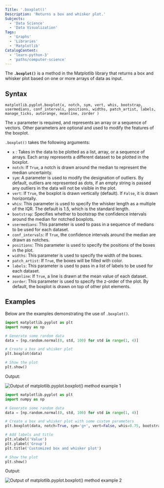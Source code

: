 ```yaml
---
Title: '.boxplot()'
Description: 'Returns a box and whisker plot.'
Subjects:
  - 'Data Science'
  - 'Data Visualization'
Tags:
  - 'Graphs'
  - 'Libraries'
  - 'Matplotlib'
CatalogContent:
  - 'learn-python-3'
  - 'paths/computer-science'
---
```


The **`.boxplot()`** is a method in the Matplotlib library that returns a box and whisker plot based on one or more arrays of data as input.

## Syntax

```pseudo
matplotlib.pyplot.boxplot(x, notch, sym, vert, whis, bootstrap, usermedians, conf_intervals, positions, widths, patch_artist, labels, manage_ticks, autorange, meanline, zorder )
```

The `x` parameter is required, and represents an array or a sequence of vectors. Other parameters are optional and used to modify the features of the boxplot.

`.boxplot()` takes the following arguments:

- `x` : Takes in the data to be plotted as a list, array, or a sequence of arrays. Each array represents a different dataset to be plotted in the boxplot.
- `notch`: If `True`, a notch is drawn around the median to represent the median uncertainty.
- `sym`: A parameter is used to modify the designation of outliers. By default, outliers are represented as dots, if an empty string is passed any outliers in the data will not be visible in the plot.
- `vert`: If `True`, the boxplot is drawn vertically (default). If `False`, it is drawn horizontally.
- `whis`: This parameter is used to specify the whisker length as a multiple of the IQR. The default is 1.5, which is the standard length.
- `bootstrap`: Specifies whether to bootstrap the confidence intervals around the median for notched boxplots.
- `usermedians`: This parameter is used to pass in a sequence of medians to be used for each dataset.
- `conf_intervals`: If `True`, the confidence intervals around the median are drawn as notches.
- `positions`: This parameter is used to specify the positions of the boxes in the plot.
- `widths`: This parameter is used to specify the width of the boxes.
- `patch_artist`: If `True`, the boxes will be filled with color.
- `labels`: This parameter is used to pass in a list of labels to be used for each dataset.
- `meanline`: If `True`, a line is drawn at the mean value of each dataset.
- `zorder`: This parameter is used to specify the z-order of the plot. By default, the boxplot is drawn on top of other plot elements.

## Examples

Below are the examples demonstrating the use of `.boxplot()`.

```py
import matplotlib.pyplot as plt
import numpy as np

# Generate some random data
data = [np.random.normal(0, std, 100) for std in range(1, 4)]

# Create a box and whisker plot
plt.boxplot(data)

# Show the plot
plt.show()
```

Output:

![Output of matplotlib.pyplot.boxplot() method example 1](https://raw.githubusercontent.com/astro-satyam75/docs/my_feature/media/matplotlib-boxplot-example-1.png)

```py
import matplotlib.pyplot as plt
import numpy as np

# Generate some random data
data = [np.random.normal(0, std, 100) for std in range(1, 4)]

# Create a box and whisker plot with some custom parameters
plt.boxplot(data, notch=True, sym='g+', vert=False, whis=0.75, bootstrap=10000, usermedians=[np.mean(d) for d in data], conf_intervals=None, patch_artist=True)

# Add labels and title
plt.xlabel('Value')
plt.ylabel('Group')
plt.title('Customized box and whisker plot')

# Show the plot
plt.show()
```

Output:

![Output of matplotlib.pyplot.boxplot() method example 2](https://raw.githubusercontent.com/astro-satyam75/docs/my_feature/media/matplotlib-boxplot-example-2.png)
